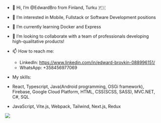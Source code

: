 - 👋 Hi, I’m @EdwardBro from Finland, Turku :finland:
- 👀 I’m interested in Mobile, Fullstack or Software Development positions
- 🌱 I’m currently learning Docker and Express
- 💞️ I’m looking to collaborate with a team of professionals developing high-qualitative products!
- 📫 How to reach me:

  -  LinkedIn: https://www.linkedin.com/in/edward-brovkin-088996151/
  -  WhatsApp: +358456977069

- My skills:
- React, Typescript, Java(Android programming, OSGi framework), Firebase, Google Cloud Platform, HTML, CSS(SCSS, SASS), MVC.NET, C#, SQL
- JavaScript, Vite.js, Webpack, Tailwind, Next.js, Redux

![](https://komarev.com/ghpvc/?username=edwardbro&color=red)

<!---
EdwardBro/EdwardBro is a ✨ special ✨ repository because its `README.md` (this file) appears on your GitHub profile.
You can click the Preview link to take a look at your changes.
--->
